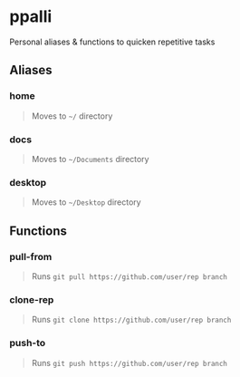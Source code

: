 # ppalli
Personal aliases &amp; functions to quicken repetitive tasks


  
## Aliases
  
  
### home
>Moves to `~/` directory

### docs
>Moves to `~/Documents` directory

### desktop
>Moves to `~/Desktop` directory 

  
## Functions  
  
  
### pull-from
>Runs `git pull https://github.com/user/rep branch`

### clone-rep
>Runs `git clone https://github.com/user/rep branch`

### push-to
>Runs `git push https://github.com/user/rep branch`

